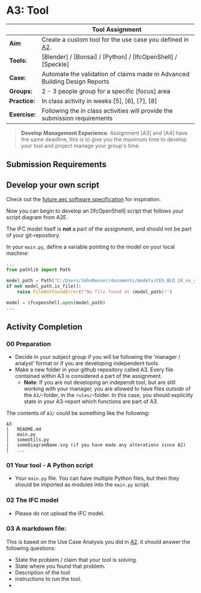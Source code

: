 # A3: Tool

|  | Tool Assignment  |
| --- | ----- |
| **Aim**|  Create a custom tool for the use case you defined in [A2].  |
| **Tools:** | [Blender] / [Bonsai] / [Python] / [IfcOpenShell] / [Speckle]  |
| **Case:** |  Automate the validation of claims made in Advanced Building Design Reports  |
| **Groups:** | 2 - 3 people group for a specific [focus] area |
| **Practice:** | In class activity in weeks [5], [6], [7], [8] |
| **Exercise:** | Following the in class activities will provide the submission requirements |


>**Develop Management Experience**: Assignment [A3] and [A4] have the same deadline, this is to give you the maximum time to develop your tool and project manage your group's time.

## Submission Requirements

## Develop your own script

Check out the [future aec software specification](https://future-aec-software-specification.com/data-framework/) for inspiration.

Now you can begin to develop an [IfcOpenShell] script that follows your script diagram from A2E.

The IFC model itself is **not** a part of the assignment, and should not be part of your git-repository.

In your `main.py`, define a variable pointing to the model on your local machine:

```Python
...
from pathlib import Path

model_path = Path("C:/Users/JohnDenver/documents/models/CES_BLD_24_xx_yyy.ifc")
if not model_path.is_file():
    raise FileNotFoundError(f"No file found at {model_path}!")

model = ifcopenshell.open(model_path)
...
```


## Activity Completion

### 00 Preparation
* Decide in your subject group if you will be following the 'manager / analyst' format or if you are developing independent tools.
* Make a new folder in your github repository called A3. Every file contained within A3 is considered a part of the assignment.
    * **Note**: If you are not developing an independt tool, but are still working with your manager, you are allowed to have files _outside_ of the `A3/`-folder, in the `rules/`-folder.
In this case, you should explicitly state in your A3-report which functions are part of A3.


The contents of `A3/` could be something like the following:
```
A3
│   README.md
│   main.py
|   someUtils.py
|   someDiagramName.svg (if you have made any alterations since A2)
│   ...
```

### 01 Your tool - A Python script
* Your `main.py` file. You can have multiple Python files, but then they should be imported as modules into the `main.py` script.

### 02 The IFC model
* Please do not upload the IFC model.

### 03 A markdown file: 
This is based on the Use Case Analysis you did in [A2].
it should answer the following questions:
* State the problem / claim that your tool is solving.
* State where you found that problem.
* Description of the tool
* instructions to run the tool.
* 
<!--
* Describe the use case you have chosen.
* Who is the use case for?	
* What disciplinary (non BIM) expertise do you use to solve the use case?
* What IFC concepts do you need to use in your script (or would you use in the rest of the tool)?
* What disciplinary analysis does it require?	
* What building elements are you interested in?
* What is the _input data_ for your use case?	
* What (use cases) need to be done _before_ you can start your use case?
* What other use cases are waiting for your use case to complete?
-->




<!--

   
This task focuses on ISO 19650. The intention for autumn 2022 was to integrate real examples of 19650 into the course with practical examples, for instance by prototyping a total process using Speckle that complied to ISO 19650. However, time constraints in planning the course meant that this was ultimately replaced with traditional lectures from external parties (Molio). These provided informative content to the students but on their own were not enough for them to see the alignment to the other activities. A future BIM course should be focused on thinking in and gaining experience using ISO 19650 rather than just ‘teaching’ it. The experience of the autumn 2022 course enabled a proposal to map the development methodology (Figure 3) to ISO 19650 (Figure 4).

The structure of this depends on the tool you have chosen to develop but it should:
1. be written in Python (mostly) so should contain a main.py file
2. if you have used blender as the target for the tool, please also include a .blend file that we can load to check your project.
3. have clearly seperated the code from the input data and resulting guidance (output) (if your output is a file).

The structure of this depends on the tool you have chosen but a base structure for your folder / github repository should be: 

````
  - FILE: readme.md // the most important file :) 
  + FOLDER *img* // folder to 
  + FOLDER *model*
    - FILE: duplex or something else (ifc)
  + FOLDER *input* (examples given below)
    - FILE: excel data for instance // could also be assumption data
    - FILE: material cost data in json format?
  + FOLDER: *output*
    - FILE: this is if the output for your tool is a file, for instance an excel file.
  - FILE: main.py // you may also have other python files in there, but make sure you start from main.py
  - other python files folders and code as required.
  
````


## A3B: Ontology
### Learning Objectives
5. Apply domain specific linked data ontologies.
11. Apply and improve programming skills in Python to develop an OpenBIM tool or modelling skills in OpenBIM using your engineering domain expertise.
   
The focus of this assignment is to support the Ontologist role. This should cover both Open Linked building data and traditional classification systems.

### Overview
We want you to think of BIM as a method for you to get information and perform analysis on models for things that interest you. Therefore, in this assignment we want you to work on a use case that you are really passionate about and want to explore further which you can develop further in your final project. For this activity you need to further develop and analyse your BIM Use Case. Advanced BIM isn’t about changing everything at once. It is about focusing on a specific use case, and starting to think about how you would test a potential solution to that use case before you build the solutions. It is about considering, the information that you need - what can you get from the IFC for instance? In this activity you will
* Identify the IFC entities and properties you will need for your use case.
* describe the existing process in a BPMN (this time you can be more specific).
You should use this activity to clearly scope your ambition and motivation for your OpenBIM workflow / tool. The idea is to reduce the potential to overstretch and provide an opportunity to demonstrate the potential (business) value that your tool could offer.

### Content
In this assignment you will dig deeper into use cases and some tools and standards to support this and develop two BIM use case that extends provide a real example of a BIM use that you can then use to develop your final project (you will choose one of these BIM uses for the final project).

### Assignment Format
Therefore, the core of the assignment is to produce a readme.md in markdown for your selected use case. 
Assignment should include
Report (documenting sections mentioned in this assignment) and call it: Readme.md

IDM diagrams:
1.	BPMN file of current use case (as implemented by you) + 
2.	BPMN file of the use case with additional/modified improved functions (which you would like to see implemented) 
If you download this from bpmn.io as an svg you should be able to place this in an img folder in your github repo and then show it in the readme file.
It may be beneficial to divide up or make multiple focused diagrams (BPMN files) showing an *Overview, Portions* or *Details* of the execution plan.

```
![Alt text](name of SVG file)
<img src=" img/name_of_svg_file.svg ">
```

## The report
You should produce a report written in markdown. The contents of the report are based on a hybrid of full Information delivery manuals, the BIM Execution Plan from Penn State and common development methodologies from computer science. in this sense, the use case report you will produce for this assignment is special as it includes the plan for the development of a new tool / workflow. It should include the following parts

### 3A: Analyse use case

1. Goal: Goal of the tool / workflow in one sentence. i.e. to support the user to calculate the total total cost of the project.
2. Model Use (Bim Uses): Please refer initially to the Mapping BIM uses, use cases and processes section in this document.

### 3B: Propose a (design for a) tool / workflow

3. Process: model the process diagram from your use case in BPMN.io please remember to save the .bpmn file and you can save a .svg file that you can insert into your report. 
4. description of the process of your tool / workflow.

### 3C [removed for this assignment]

### 3D: Value What is the potential improvement offered by this tool?

This is the common question when developing tools and processes as an [intrapreneur]( https://hbr.org/2020/03/why-you-should-become-an-intrapreneur) in a company. You should consider the business and societal value of this tool – does it save time to the company, does it make employees happier / more productive? Could it reduce material use in society?

7. Describe the business value (How does it create value for your business/employer)
8. Describe the societal value (How does it make the world better)

* N.B. If it doesn't do either of these things (ideally it should do both - don't do it!!)

### 3E: Delivery

Requirements:
+ [x] **Markdown-formated report: Describing your tool/workflow: upload link to your Github report on Learn**
+ [X] **If you use the Skylab model please do NOT upload it at github**
+ [X] **If you use another .ifc model please upload in the folder structure at github as described in the beginning of the assignment**
      
The report should link to or include:
- [x] Two IDM-diagrams
- [x] IFC model for the use case before the remodelling
- [x] IFC model for the use case after the remodelling
- [x] Description of and the script(s) used for the use case 
-->
[BIM execution plan]: /Concepts/BIMExecutionPlan
[BlenderBIM]: /Concepts/BlenderBIM
[A2]: /Assignments/A2
